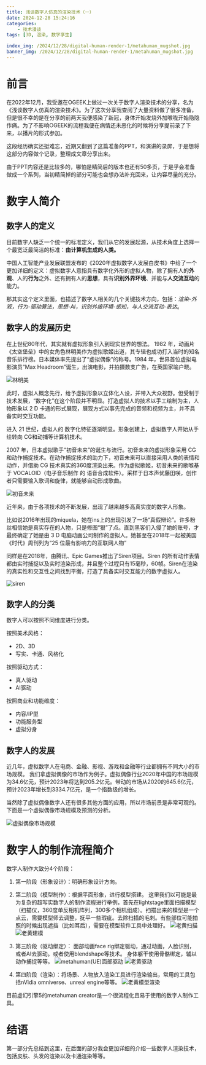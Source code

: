 ```yaml
---
title: 浅谈数字人仿真的渲染技术（一）
date: 2024-12-28 15:24:16
categories: 
	- 技术漫谈
tags: [3D, 渲染, 数字孪生]

index_img: /2024/12/28/digital-human-render-1/metahuman_mugshot.jpg
banner_img: /2024/12/28/digital-human-render-1/metahuman_mugshot.jpg
---
```


# 前言
在2022年12月，我受邀在OGEEK上做过一次关于数字人渲染技术的分享，名为《浅谈数字人仿真的渲染技术》。为了这次分享我查阅了大量资料做了很多准备，但是很不幸的是在分享的前两天我便感染了新冠，身体开始发烧外加喉咙开始隐隐作痛。为了不影响OGEEK的流程我便在病情还未恶化的时候将分享提前录了下来，以播片的形式参加。

这段经历确实还挺难忘，近期又翻到了这篇准备的PPT，和演讲的录屏，于是想将这部分内容做个记录，整理成文章分享出来。

由于PPT内容还是比较多的，哪怕是精简后的版本也还有50多页，于是乎会准备做成一个系列，当初精简掉的部分可能也会想办法补充回来，让内容尽量的充分。

# 数字人简介
## 数字人的定义
目前数字人缺乏一个统一的标准定义，我们从它的发展起源，从技术角度上选择一个最宽泛最简洁的标准：**由计算机生成的人类。**

中国人工智能产业发展联盟发布的《2020年虚拟数字人发展白皮书》中给了一个更加详细的定义：虚拟数字人意指具有数字化外形的虚拟人物，除了拥有人的**外观**、人的**行为**之外、还有拥有人的**思想**，具有**识别外界环境**、并能与**人交流互动**的能力。

那其实这个定义里面，也描述了数字人相关的几个关键技术方向，包括：*渲染-外观，行为-驱动算法，思想-AI，识别外接环境-感知，与人交流互动-表达*。

## 数字人的发展历史

在上世纪80年代，其实就有虚拟形象引入到现实世界的想法。
1982 年，动画片《太空堡垒》中的女角色林明美作为虚拟歌姬出道，其专辑也成功打入当时的知名音乐排行榜。日本媒体率先提出了“虚拟偶像”的称号。1984 年，世界首位虚拟电影演员“Max Headroom”诞生，出演电影，并拍摄数支广告，在英国家喻户晓。

![林明美](林明美.png)

此时，虚拟人概念先行，给予虚拟形象以立体化人设，并带入大众视野。但受制于技术发展，“数字化”在这个阶段并不明显。打造虚拟人的技术以手工绘制为主，人物形象以 2 D 卡通的形式展现，展现方式以事先完成的音频和视频为主，并不具备实时交互功能。

进入 21 世纪，虚拟人的 数字化特征逐渐明显。形象创建上，虚拟数字人开始从手绘转向 CG和动捕等计算机技术。

2007 年，日本虚拟歌手“初音未来”的诞生与流行。初音未来的虚拟形象采用 CG 和动作捕捉技术。在动作捕捉技术的助力下，初音未来可以直接采用人类的表情和动作，并借助 CG 技术真实的360度渲染出来。作为虚拟歌姬，初音未来的歌喉基于 VOCALOID（电子音乐制作 的 语音合成软件）。采样于日本声优藤田咲，创作者只需要输入歌词和旋律，就能够自动形成歌曲。

![初音未来](初音未来.png)

近年来，由于各项技术的不断发展，出现了越来越多高真实度的数字人形象。

比如说2016年出现的miquela，她在ins上的出现引发了一场“真假辩论”。许多粉丝相信她是真实存在的人物，只是修图“狠”了点。直到黑客们入侵了她的账号，才最终确定了她是由 3 D 电脑动画公司制作的虚拟人。她甚至在2018年一起被美国《时代》周刊列为“25 位最有影响力的互联网人物”

同样是在2018年，由腾讯、Epic Games推出了Siren项目。Siren 的所有动作表情都由实时捕捉以及实时渲染形成，并且整个过程只有15毫秒，60帧。Siren在渲染的真实性和交互性之间找到平衡，打造了具备实时交互能力的数字虚拟人。

![siren](siren.png)

## 数字人的分类
数字人可以按照不同维度进行分类。

按照美术风格：
 - 2D、3D
 - 写实、卡通、风格化

按照驱动方式：
 - 真人驱动
 - AI驱动

按照商业和功能维度：
 - 内容/IP型
 - 功能服务型
 - 虚拟分身

## 数字人的发展

近几年，虚拟数字人在电商、金融、影视、游戏和金融等行业都拥有不同大小的市场规模。
我们拿虚拟偶像的市场作为例子。虚拟偶像行业2020年中国的市场规模为34.6亿元，预计2023年将达到205.2亿元。带动的市场从2020的645.6亿元，预计2023年增长到3334.7亿元，是一个指数级的增长。

当然除了虚拟偶像数字人还有很多其他方面的应用，所以市场前景是非常可观的。下面是一个虚拟偶像市场规模及预测的分析。

![虚拟偶像市场规模](虚拟偶像市场规模.png)


# 数字人的制作流程简介

数字人制作大致分4个阶段：
 1. 第一阶段（形象设计）：明确形象设计方向。

 2. 第二阶段（模型制作）：根据平面形象，进行模型搭建。
这里我们以可能是最为复杂的超写实数字人的制作流程进行举例，首先在lightstage里面扫描模型（扫描仪，360度单反相机阵列，300多个相机组成）。扫描出来的模型是一个点云，需要模型师去调整，抚平一些瑕疵。去除扫描的毛刺。有些部位可能拍照的时候出现遮挡（比如耳后），需要在模型软件工具中处理好。
![老黄扫描](老黄扫描.png)
![老黄建模](老黄建模.png)

 3. 第三阶段（驱动绑定）：
面部动画face rig绑定驱动，通过动画，人脸识别，或者AI去驱动。或者使用blendshape等技术。
身体躯干使用骨骼绑定，辅以动作捕捉等等。
![metahuman(UE)面部驱动](metahuman面部驱动.png)
![老黄驱动](老黄驱动.png)

 4. 第四阶段（渲染）：将场景、人物放入渲染工具进行渲染输出，常用的工具包括nVidia omniverse、unreal engine等等。
![老黄模型渲染](老黄模型渲染.png)

目前虚幻引擎5的metahuman creator是一个很流程化且易于使用的数字人制作工具。

# 结语
第一部分先总结到这里，在后面的部分我会更加详细的介绍一些数字人渲染技术，包括皮肤、头发的渲染以及卡通渲染等等。
